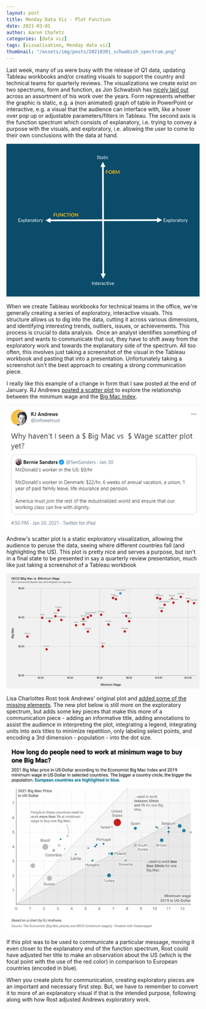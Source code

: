 ```yaml
---
layout: post
title: Monday Data Viz - Plot Function
date: 2021-03-01
author: Aaron Chafetz
categories: [data viz]
tags: [vizualisation, Monday data viz]
thumbnail: "/assets/img/posts/20210301_schwabish_spectrum.png"
---
```


Last week, many of us were busy with the release of Q1 data, updating Tableau workbooks and/or creating visuals to support the country and technical teams for quarterly reviews. The visualizations we create exist on two spectrums, form and function, as Jon Schwabish has [nicely laid out](https://urban-institute.medium.com/form-and-function-let-your-audiences-needs-drive-your-data-visualization-choices-3c0603745822) across an assortment of his work over the years. Form represents whether the graphic is static, e.g. a (non animated) graph of table in PowerPoint or interactive, e.g. a visual that the audience can interface with, like a hover over pop up or adjustable parameters/filters in Tableau. The second axis is the function spectrum which consists of explanatory, i.e. trying to convey a purpose with the visuals, and exploratory, i.e. allowing the user to come to their own conclusions with the data at hand.

![form function](/assets/img/posts/20210301_schwabish_spectrum.png)

When we create Tableau workbooks for technical teams in the office, we're generally creating a series of exploratory, interactive visuals. This structure allows us to dig into the data, cutting it across various dimensions, and identifying interesting trends, outliers, issues, or achievements. This process is crucial to data analysis. 
Once an analyst identifies something of import and wants to communicate that out, they have to shift away from the exploratory work and towards the explanatory side of the spectrum. All too often, this involves just taking a screenshot of the visual in the Tableau workbook and pasting that into a presentation. Unfortunately taking a screenshot isn't the best approach to creating a strong communication piece.

I really like this example of a change in form that I saw posted at the end of January. RJ Andrews [posted a scatter plot](https://twitter.com/infowetrust/status/1355698946253852672?s=20) to explore the relationship between the minimum wage and the [Big Mac index](https://www.economist.com/big-mac-index).

![Andrews tweet](/assets/img/posts/20210301-andrews-tweet.png)

Andrew's scatter plot is a static exploratory visualization, allowing the audience to peruse the data, seeing where different countries fall (and highlighting the US). This plot is pretty nice and serves a purpose, but isn't in a final state to be presented in say a quarterly review presentation, much like just taking a screenshot of a Tableau workbook  

![Andrews tweet](/assets/img/posts/20210301-andrews-scatter.png)

Lisa Charlottes Rost took Andrews' original plot and [added some of the missing elements](https://twitter.com/lisacrost/status/1355994704735850499?s=20). The new plot below is still more on the exploratory spectrum, but adds some key pieces that make this more of a communication piece - adding an informative title, adding annotations to assist the audience in interpreting the plot, integrating a legend, integrating units into axis titles to minimize repetition, only labeling select points, and encoding a 3rd dimension - population - into the dot size.

![Andrews tweet](/assets/img/posts/20210301-rost-scatter.png)

If this plot was to be used to communicate a particular message, moving it even closer to the explanatory end of the function spectrum, Rost could have adjusted her title to make an observation about the US (which is the focal point with the use of the red color) in comparison to European countries (encoded in blue).

When you create plots for communication, creating exploratory pieces are an important and necessary first step. But, we have to remember to convert it to more of an explanatory visual if that is the intended purpose, following along with how Rost adjusted Andrews exploratory work.
